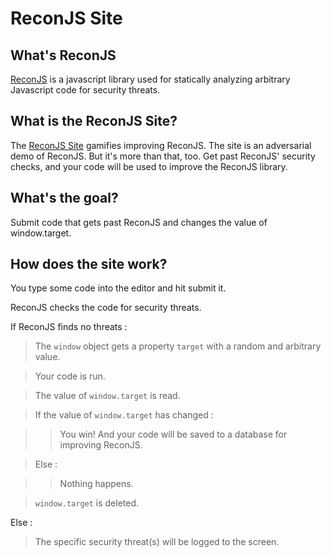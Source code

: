 # ReconJS Site

## What's ReconJS

[ReconJS](https://github.com/theSherwood/ReconJS) is a javascript library used for statically analyzing arbitrary Javascript code for security threats.

## What is the ReconJS Site?

The [ReconJS Site](https://reconjs-site.thesherwood.now.sh/) gamifies improving ReconJS. The site is an adversarial demo of ReconJS. But it's more than that, too. Get past ReconJS' security checks, and your code will be used to improve the ReconJS library.

## What's the goal?

Submit code that gets past ReconJS and changes the value of window.target.

## How does the site work?

You type some code into the editor and hit submit it.

ReconJS checks the code for security threats.

If ReconJS finds no threats :

> The `window` object gets a property `target` with a random and arbitrary value.

> Your code is run.

> The value of `window.target` is read.

> If the value of `window.target` has changed :

>> You win! And your code will be saved to a database for improving ReconJS.

> Else :

>> Nothing happens.

> `window.target` is deleted.

Else :

> The specific security threat(s) will be logged to the screen.


